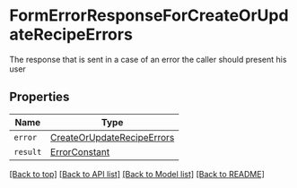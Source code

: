 
# FormErrorResponseForCreateOrUpdateRecipeErrors

The response that is sent in a case of an error the caller should present his user

## Properties

Name | Type
------------ | -------------
`error` | [CreateOrUpdateRecipeErrors](CreateOrUpdateRecipeErrors.md)
`result` | [ErrorConstant](ErrorConstant.md)


[[Back to top]](#) [[Back to API list]](../README.md#api-endpoints) [[Back to Model list]](../README.md#models) [[Back to README]](../README.md)


